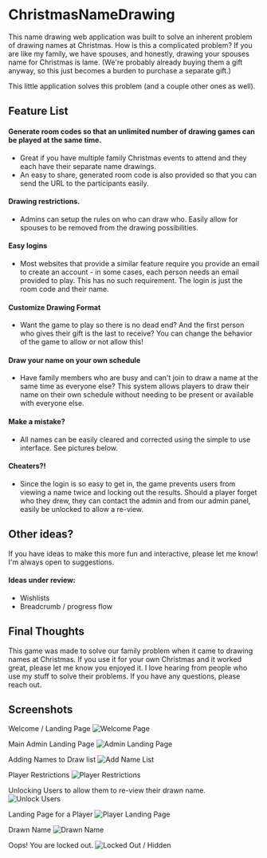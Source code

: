
ChristmasNameDrawing
===================
This name drawing web application was built to solve an inherent problem of drawing names at Christmas. How is this a complicated problem? If you are like my family, we have spouses, and honestly, drawing your spouses name for Christmas is lame. (We're probably already buying them a gift anyway, so this just becomes a burden to purchase a separate gift.) 

This little application solves this problem (and a couple other ones as well).

## Feature List
####  Generate room codes so that an unlimited number of drawing games can be played at the same time. 

 - Great if you have multiple family Christmas events to attend and they each have their separate name drawings.
 - An easy to share, generated room code is also provided so that you can send the URL to the participants easily.

#### Drawing restrictions. 
 - Admins can setup the rules on who can draw who. Easily allow for spouses to be removed from the drawing possibilities. 

#### Easy logins
 - Most websites that provide a similar feature require you provide an email to create an account - in some cases, each person needs an email provided to play. This has no such requirement. The login is just the room code and their name.

#### Customize Drawing Format
 - Want the game to play so there is no dead end? And the first person who gives their gift is the last to receive? You can change the behavior of the game to allow or not allow this!

#### Draw your name on your own schedule
 - Have family members who are busy and can't join to draw a name at the same time as everyone else? This system allows players to draw their name on their own schedule without needing to be present or available with everyone else.

#### Make a mistake?
 - All names can be easily cleared and corrected using the simple to use interface. See pictures below.

#### Cheaters?!
 - Since the login is so easy to get in, the game prevents users from viewing a name twice and locking out the results. Should a player forget who they drew, they can contact the admin and from our admin panel, easily be unlocked to allow a re-view. 


## Other ideas?
If you have ideas to make this more fun and interactive, please let me know! I'm always open to suggestions.

#### Ideas under review:
- Wishlists
- Breadcrumb / progress flow


## Final Thoughts
This game was made to solve our family problem when it came to drawing names at Christmas. If you use it for your own Christmas and it worked great, please let me know you enjoyed it. I love hearing from people who use my stuff to solve their problems. If you have any questions, please reach out. 


## Screenshots
Welcome / Landing Page
![Welcome Page](readme/img1.png)

Main Admin Landing Page
![Admin Landing Page](readme/admin1.png)

Adding Names to Draw list
![Add Name List](readme/admin2.png)

Player Restrictions
![Player Restrictions](readme/admin3.png)

Unlocking Users to allow them to re-view their drawn name.
![Unlock Users](readme/admin4.png)

Landing Page for a Player
![Player Landing Page](readme/player1.png)

Drawn Name
![Drawn Name](readme/player2.png)

Oops! You are locked out.
![Locked Out / Hidden](readme/player3.png)